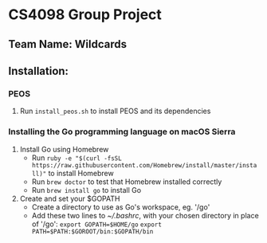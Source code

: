 # CS4098 Group Project
## Team Name: Wildcards

## Installation:

### PEOS
1. Run `install_peos.sh` to install PEOS and its dependencies


### Installing the Go programming language on macOS Sierra
1. Install Go using Homebrew
    * Run `ruby -e "$(curl -fsSL https://raw.githubusercontent.com/Homebrew/install/master/install)"` to install Homebrew
    * Run `brew doctor` to test that Homebrew installed correctly
    * Run `brew install go` to install Go
2. Create and set your $GOPATH
    * Create a directory to use as Go's workspace, eg. '/go'
    * Add these two lines to *~/.bashrc*, with your chosen directory in place of '/go':
	 `export GOPATH=$HOME/go`
	 `export PATH=$PATH:$GOROOT/bin:$GOPATH/bin`
